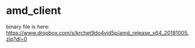 # amd_client

binary file is here: https://www.dropbox.com/s/krchet9do4vjd5p/amd_release_x64_20181005.zip?dl=0


